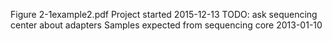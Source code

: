Figure 2-1example2.pdf
Project started 2015-12-13
TODO: ask sequencing center about adapters
Samples expected from sequencing core 2013-01-10

